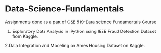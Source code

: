 # Data-Science-Fundamentals
Assignments done as a part of  CSE 519-Data science Fundamentals Course

1. Exploratory Data Analysis in iPython using IEEE Fraud Detection Dataset from Kaggle.

2.Data Integration and Modeling on Ames Housing Dataset on Kaggle.

